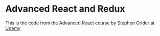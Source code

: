 # Advanced React and Redux

This is the code from the Advanced React course by Stephen Grider at
[Udemy](https://www.udemy.com/react-redux-tutorial/)
